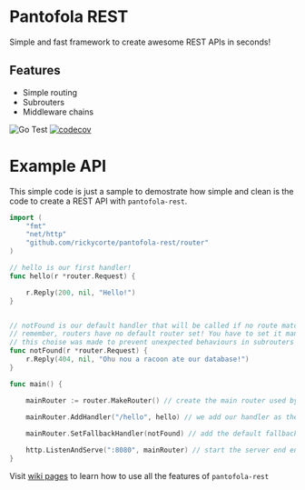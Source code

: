 
# Pantofola REST

Simple and fast framework to create awesome REST APIs in seconds!

## Features

- Simple routing
- Subrouters 
- Middleware chains

![Go Test](https://github.com/rickycorte/pantofola-rest/workflows/Go/badge.svg)
[![codecov](https://codecov.io/gh/rickycorte/pantofola-rest/branch/master/graph/badge.svg)](https://codecov.io/gh/rickycorte/pantofola-rest)



# Example API

This simple code is just a sample to demostrate how simple and clean is the code to create a REST API with `pantofola-rest`.


```go
import (
	"fmt"
	"net/http"
	"github.com/rickycorte/pantofola-rest/router"
)

// hello is our first handler!
func hello(r *router.Request) {

	r.Reply(200, nil, "Hello!")
}


// notFound is our default handler that will be called if no route match
// remember, routers have no default router set! You have to set it manually
// this choise was made to prevent unexpected behaviours in subrouters
func notFound(r *router.Request) {
	r.Reply(404, nil, "Ohu nou a racoon ate our database!")
}

func main() {

    mainRouter := router.MakeRouter() // create the main router used by our app
    
    mainRouter.AddHandler("/hello", hello) // we add our handler as the main router

    mainRouter.SetFallbackHandler(notFound) // add the default fallback handler

    http.ListenAndServe(":8080", mainRouter) // start the server end enjoy your REST API!
}

```

Visit [wiki pages](https://github.com/rickycorte/pantofola-rest/wiki) to learn how to use all the features of `pantofola-rest`